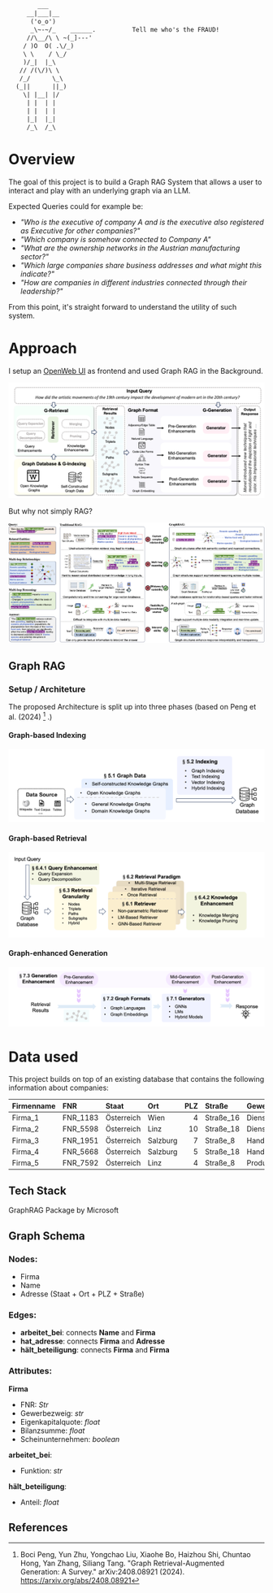 ```
        ___
     __|___|__
      ('o_o')
      _\~-~/_    ______.          Tell me who's the FRAUD!
     //\__/\ \ ~(_]---'   
    / )O  O( .\/_)
    \ \    / \_/
    )/_|  |_\
   // /(\/)\ \
   /_/      \_\
  (_||      ||_)
    \| |__| |/
     | |  | |
     | |  | |
     |_|  |_|
     /_\  /_\
```

# Overview
The goal of this project is to build a Graph RAG System that allows a user to interact and play with an underlying graph via an LLM.

Expected Queries could for example be: 

- _"Who is the executive of company A and is the executive also registered as Executive for other companies?"_
- _"Which company is somehow connected to Company A"_
- _"What are the ownership networks in the Austrian manufacturing sector?"_
-  _"Which large companies share business addresses and what might this indicate?"_
- _"How are companies in different industries connected through their leadership?"_

From this point, it's straight forward to understand the utility of such system. 

# Approach

I setup an [OpenWeb UI](https://github.com/open-webui/open-webui) as frontend and used Graph RAG in the Background.

![img_1.png](img_1.png)




But why not simply RAG? 

![img.png](img.png)


## Graph RAG

### Setup / Architeture
The proposed Architecture is split up into three phases (based on Peng et al. (2024) [^1] .)

#### Graph-based Indexing

![img_2.png](img_2.png)

#### Graph-based Retrieval
![img_3.png](img_3.png)
#### Graph-enhanced Generation
![img_4.png](img_4.png)

# Data used
This project builds on top of an existing database that contains the following information about companies: 

| Firmenname | FNR      | Staat      | Ort      | PLZ | Straße    | Gewerbezweig   | Funktion        | Name   |      Eigenkapitalquote |      Bilanzsumme |
|:-----------|:---------|:-----------|:---------|----:|:----------|:---------------|:----------------|:-------|-----------------------:|-----------------:|
| Firma_1    | FNR_1183 | Österreich | Wien     | 4   | Straße_16 | Dienstleistung | Geschäftsführer | Name_1 |                   0.26 |      18305192.02 |
| Firma_2    | FNR_5598 | Österreich | Linz     | 10  | Straße_18 | Dienstleistung | Geschäftsführer | Name_2 |                   0.40 |      48561563.92 |
| Firma_3    | FNR_1951 | Österreich | Salzburg | 7   | Straße_8  | Handel         | Geschäftsführer | Name_3 |                   0.28 |      86135816.00 |
| Firma_4    | FNR_5668 | Österreich | Salzburg | 5   | Straße_18 | Handel         | Geschäftsführer | Name_4 |                   0.23 |      89724725.07 |
| Firma_5    | FNR_7592 | Österreich | Linz     | 4   | Straße_8  | Produktion     | Geschäftsführer | Name_5 |                   0.31 |                  |



## Tech Stack
 GraphRAG Package by Microsoft


## Graph Schema
### Nodes:
 - Firma
 - Name 
 - Adresse (Staat + Ort + PLZ + Straße)

### Edges:
- **arbeitet_bei**: connects **Name** and **Firma** 
- **hat_adresse**: connects **Firma** and **Adresse**
- **hält_beteiligung**: connects **Firma** and **Firma**

### Attributes: 
**Firma**
- FNR: _Str_
- Gewerbezweig: _str_
- Eigenkapitalquote: _float_
- Bilanzsumme: _float_
- Scheinunternehmen: _boolean_

**arbeitet_bei**:
- Funktion: _str_

**hält_beteiligung**: 
- Anteil: _float_

## References

[^1]: Boci Peng, Yun Zhu, Yongchao Liu, Xiaohe Bo, Haizhou Shi, Chuntao Hong, Yan Zhang, Siliang Tang. "Graph Retrieval-Augmented Generation: A Survey." arXiv:2408.08921 (2024). https://arxiv.org/abs/2408.08921